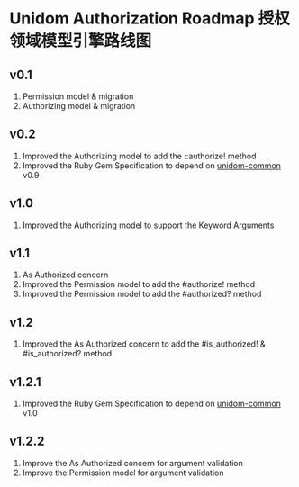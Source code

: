 # Unidom Authorization Roadmap 授权领域模型引擎路线图

## v0.1
1. Permission model & migration
2. Authorizing model & migration

## v0.2
1. Improved the Authorizing model to add the ::authorize! method
2. Improved the Ruby Gem Specification to depend on [unidom-common](https://github.com/topbitdu/unidom-common) v0.9

## v1.0
1. Improved the Authorizing model to support the Keyword Arguments

## v1.1
1. As Authorized concern
2. Improved the Permission model to add the #authorize! method
3. Improved the Permission model to add the #authorized? method

## v1.2
1. Improved the As Authorized concern to add the #is_authorized! & #is_authorized? method

## v1.2.1
1. Improved the Ruby Gem Specification to depend on [unidom-common](https://github.com/topbitdu/unidom-common) v1.0

## v1.2.2
1. Improve the As Authorized concern for argument validation
2. Improve the Permission model for argument validation
